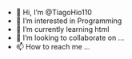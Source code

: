 - 👋 Hi, I’m @TiagoHio110
- 👀 I’m interested in Programming
- 🌱 I’m currently learning html
- 💞️ I’m looking to collaborate on ...
- 📫 How to reach me ...

<!---
TiagoHio110/TiagoHio110 is a ✨ special ✨ repository because its `README.md` (this file) appears on your GitHub profile.
You can click the Preview link to take a look at your changes.
--->
